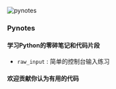 ![pynotes](http://ww2.sinaimg.cn/large/61ff0de3jw1e690vxq6tuj2046046745.jpg)

### Pynotes

#### 学习Python的零碎笔记和代码片段

- `raw_input` : 简单的控制台输入练习

#### 欢迎贡献你认为有用的代码